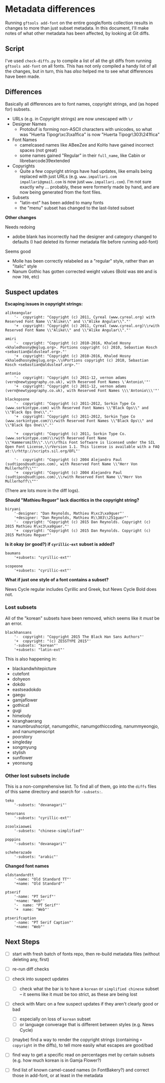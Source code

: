 # Metadata differences

Running `gftools add-font` on the entire google/fonts collection results in changes to more than just subset metadata. In this document, I'll make notes of what other metadata has been affected, by looking at Git diffs.

## Script

I've used `check-diffs.py` to compile a list of all the git diffs from running `gftools add-font` on all fonts. This has not only compiled a handy list of all the changes, but in turn, this has *also* helped me to see what differences have been made.

## Differences

Basically all differences are to font names, copyright strings, and (as hoped for) subsets.

- URLs (e.g. in Copyright strings) are now unescaped with `\r`
- Designer Names
  - Protobuf is forming non-ASCII characters with unicodes, so what was "Huerta Tipogr\xc3\xa1fica" is now "Huerta Tipogr\\303\\241fica"
- Font Names
  - camelcased names like ABeeZee and KoHo have gained incorrect spaces (not great)
  - some names gained "Regular" in their `full_name`, like Cabin or librebarcode39extended
- Copyrights
  - Quite a few copyright strings have had updates, like emails being replaced with just URLs (e.g. `www.impallari.com impallari@gmail.com` is now just `www.impallari.com`). I'm not sure exactly why ... probably, these were formerly made by hand, and are now being generated from the font files. 
- Subsets
  - "latin-ext" has been added to many fonts
  - the "menu" subset has changed to the last-listed subset

**Other changes**

Needs redoing
  - adobe blank has incorrectly had the designer and category changed to defaults (I had deleted its former metadata file before running add-font)

Seems good
- Molle has been correctly relabeled as a "regular" style, rather than an "italic" style
- Nanum Gothic has gotten corrected weight values (Bold was `800` and is now `700`, etc)

## Suspect updates

**Escaping issues in copyright strings:**
```
alikeangular
    '-  copyright: "Copyright (c) 2011, Cyreal (www.cyreal.org) with Reserved Font Name \\"Alike\\" and \\"Alike Angular\\"."'
    '+  copyright: "Copyright (c) 2011, Cyreal (www.cyreal.org)\\rwith Reserved Font Name \\"Alike\\" and \\"Alike Angular\\"."'
```

```
amiri
    '-  copyright: "Copyright (c) 2010-2016, Khaled Hosny <khaledhosny@eglug.org>. Portions copyright (c) 2010, Sebastian Kosch <sebastian@aldusleaf.org>."'
    '+  copyright: "Copyright (c) 2010-2016, Khaled Hosny <khaledhosny@eglug.org>.\\nPortions copyright (c) 2010, Sebastian Kosch <sebastian@aldusleaf.org>."'
```

```
antonio
    '-  copyright: "Copyright (c) 2011-12, vernon adams (vern@newtypography.co.uk), with Reserved Font Names \'Antonio\'"'
    '+  copyright: "Copyright (c) 2011-12, vernon adams (vern@newtypography.co.uk), with Reserved Font Names \\\'Antonio\\\'"'
```

```
blackopsone
    '-  copyright: "Copyright (c) 2011-2012, Sorkin Type Co (www.sorkintype.com) with Reserved Font Names \\"Black Ops\\" and \\"Black Ops One\\"."'
    '+  copyright: "Copyright (c) 2011-2012, Sorkin Type Co (www.sorkintype.com)\\rwith Reserved Font Names \\"Black Ops\\" and \\"Black Ops One\\"."'
```

```
    '+  copyright: "Copyright (c) 2011, Sorkin Type Co. (www.sorkintype.com)\\rwith Reserved Font Name \\"Hammersmith\\".\\r\\rThis Font Software is licensed under the SIL Open Font License,\\rVersion 1.1. This license is available with a FAQ at:\\rhttp://scripts.sil.org/OFL"'
```

```
    '-  copyright: "Copyright (c) 2004 Alejandro Paul (sudtipos@sudtipos.com), with Reserved Font Name \\"Herr Von Mullerhoff\\""'
    '+  copyright: "Copyright (c) 2004 Alejandro Paul (sudtipos@sudtipos.com),\\rwith Reserved Font Name \\"Herr Von Mullerhoff\\""'
```

(There are lots more in the diff logs).

**Should "Mathieu Reguer" lack diacritics in the copyright string?**

```
biryani
    '-designer: "Dan Reynolds, Mathieu R\xc3\xa9guer"'
    '+designer: "Dan Reynolds, Mathieu R\\303\\251guer"'
    '-  copyright: "Copyright (c) 2015 Dan Reynolds. Copyright (c) 2015 Mathieu R\xc3\xa9guer."'
    '+  copyright: "Copyright (c) 2015 Dan Reynolds. Copyright (c) 2015 Mathieu Reguer"'
```



**Is it okay (or good?) if `cyrillic-ext` subset is added?**
```
baumans
    '+subsets: "cyrillic-ext"'
```

```
scopeone
    '+subsets: "cyrillic-ext"'
```

**What if just one style of a font contains a subset?**

News Cycle regular includes Cyrillic and Greek, but News Cycle Bold does not.

### Lost subsets

All of the "korean" subsets have been removed, which seems like it _must_ be an error.

```
blackhansans
    '-  copyright: "Copyright 2015 The Black Han Sans Authors"'
    '+  copyright: "(c) ZESSTYPE 2015"'
    '-subsets: "korean"'
    '+subsets: "latin-ext"'
```

This is also happening in:
- blackandwhitepicture
- cutefont
- dohyeon
- dokdo
- eastseadokdo
- gaegu
- gamjaflower
- gothica1
- gugi
- himelody
- kiranghaerang
- nanumbrushscript, nanumgothic, nanumgothiccoding, nanummyeongjo, and nanumpenscript
- poorstory
- singleday
- songmyung
- stylish
- sunflower
- yeonsung

### Other lost subsets include

This is a non-comprehensive list. To find all of them, go into the `diffs` files of this same directory and search for `-subsets:`.

```
teko
    '-subsets: "devanagari"'
```

```
tenorsans
    '-subsets: "cyrillic-ext"'
```

```
zcoolxiaowei
    '-subsets: "chinese-simplified"'
```


```
poppins
    '-subsets: "devanagari"'
```

```
scheherazade
    '-subsets: "arabic"'
```

**Changed font names**

```
oldstandardtt
    '-name: "Old Standard TT"'
    '+name: "Old Standard"'
```

```
ptserif
    '-name: "PT Serif"'
    '+name: "Web"'
    '-  name: "PT Serif"'
    '+  name: "Web"'
```

```
ptserifcaption
    '-name: "PT Serif Caption"'
    '+name: "Web"'
```

## Next Steps
- [ ] start with fresh batch of fonts repo, then re-build metadata files (without deleting any, first)
- [ ] re-run diff checks
- [ ] check into suspect updates
  - [ ] check what the bar is to have a `korean` or `simplified chinese` subset – it seems like it must be too strict, as these are being lost
- [ ] check with Marc on a few suspect updates if they aren't clearly good or bad
  - [ ] especially on loss of `korean` subset
  - [ ] or language converage that is different between styles (e.g. News Cycle)
- [ ] (maybe) find a way to render the copyright strings (containing `+  copyright` in the diffs), to tell more easily what escapes are good/bad
- [ ] find way to get a specific read on percentages met by certain subsets (e.g. how much korean is in Gamja Flower?)
- [ ] find list of known camel-cased names (in FontBakery?) and correct those in add-font, or at least in the metadata

